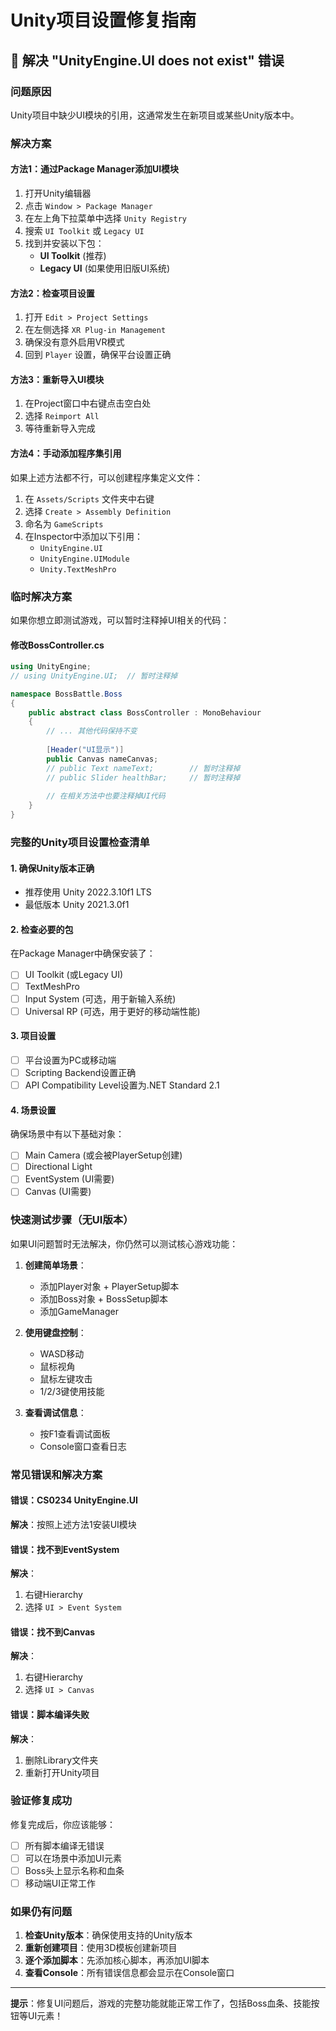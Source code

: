 # Unity项目设置修复指南

## 🔧 解决 "UnityEngine.UI does not exist" 错误

### 问题原因
Unity项目中缺少UI模块的引用，这通常发生在新项目或某些Unity版本中。

### 解决方案

#### 方法1：通过Package Manager添加UI模块
1. 打开Unity编辑器
2. 点击 `Window > Package Manager`
3. 在左上角下拉菜单中选择 `Unity Registry`
4. 搜索 `UI Toolkit` 或 `Legacy UI`
5. 找到并安装以下包：
   - **UI Toolkit** (推荐)
   - **Legacy UI** (如果使用旧版UI系统)

#### 方法2：检查项目设置
1. 打开 `Edit > Project Settings`
2. 在左侧选择 `XR Plug-in Management`
3. 确保没有意外启用VR模式
4. 回到 `Player` 设置，确保平台设置正确

#### 方法3：重新导入UI模块
1. 在Project窗口中右键点击空白处
2. 选择 `Reimport All`
3. 等待重新导入完成

#### 方法4：手动添加程序集引用
如果上述方法都不行，可以创建程序集定义文件：

1. 在 `Assets/Scripts` 文件夹中右键
2. 选择 `Create > Assembly Definition`
3. 命名为 `GameScripts`
4. 在Inspector中添加以下引用：
   - `UnityEngine.UI`
   - `UnityEngine.UIModule`
   - `Unity.TextMeshPro`

### 临时解决方案

如果你想立即测试游戏，可以暂时注释掉UI相关的代码：

#### 修改BossController.cs
```csharp
using UnityEngine;
// using UnityEngine.UI;  // 暂时注释掉

namespace BossBattle.Boss
{
    public abstract class BossController : MonoBehaviour
    {
        // ... 其他代码保持不变
        
        [Header("UI显示")]
        public Canvas nameCanvas;
        // public Text nameText;        // 暂时注释掉
        // public Slider healthBar;     // 暂时注释掉
        
        // 在相关方法中也要注释掉UI代码
    }
}
```

### 完整的Unity项目设置检查清单

#### 1. 确保Unity版本正确
- 推荐使用 Unity 2022.3.10f1 LTS
- 最低版本 Unity 2021.3.0f1

#### 2. 检查必要的包
在Package Manager中确保安装了：
- [ ] UI Toolkit (或Legacy UI)
- [ ] TextMeshPro
- [ ] Input System (可选，用于新输入系统)
- [ ] Universal RP (可选，用于更好的移动端性能)

#### 3. 项目设置
- [ ] 平台设置为PC或移动端
- [ ] Scripting Backend设置正确
- [ ] API Compatibility Level设置为.NET Standard 2.1

#### 4. 场景设置
确保场景中有以下基础对象：
- [ ] Main Camera (或会被PlayerSetup创建)
- [ ] Directional Light
- [ ] EventSystem (UI需要)
- [ ] Canvas (UI需要)

### 快速测试步骤（无UI版本）

如果UI问题暂时无法解决，你仍然可以测试核心游戏功能：

1. **创建简单场景**：
   - 添加Player对象 + PlayerSetup脚本
   - 添加Boss对象 + BossSetup脚本
   - 添加GameManager

2. **使用键盘控制**：
   - WASD移动
   - 鼠标视角
   - 鼠标左键攻击
   - 1/2/3键使用技能

3. **查看调试信息**：
   - 按F1查看调试面板
   - Console窗口查看日志

### 常见错误和解决方案

#### 错误：CS0234 UnityEngine.UI
**解决**：按照上述方法1安装UI模块

#### 错误：找不到EventSystem
**解决**：
1. 右键Hierarchy
2. 选择 `UI > Event System`

#### 错误：找不到Canvas
**解决**：
1. 右键Hierarchy  
2. 选择 `UI > Canvas`

#### 错误：脚本编译失败
**解决**：
1. 删除Library文件夹
2. 重新打开Unity项目

### 验证修复成功

修复完成后，你应该能够：
- [ ] 所有脚本编译无错误
- [ ] 可以在场景中添加UI元素
- [ ] Boss头上显示名称和血条
- [ ] 移动端UI正常工作

### 如果仍有问题

1. **检查Unity版本**：确保使用支持的Unity版本
2. **重新创建项目**：使用3D模板创建新项目
3. **逐个添加脚本**：先添加核心脚本，再添加UI脚本
4. **查看Console**：所有错误信息都会显示在Console窗口

---

**提示**：修复UI问题后，游戏的完整功能就能正常工作了，包括Boss血条、技能按钮等UI元素！
